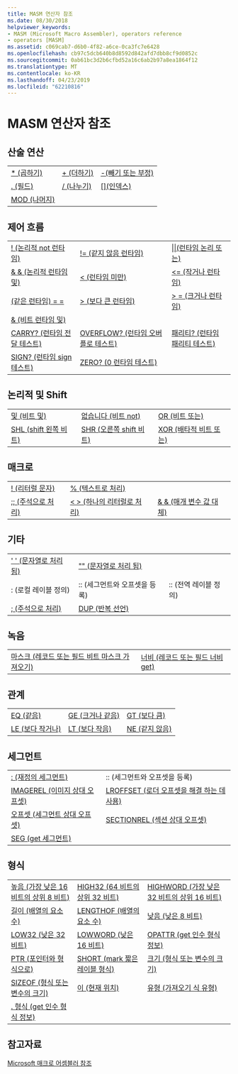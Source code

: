 ```yaml
---
title: MASM 연산자 참조
ms.date: 08/30/2018
helpviewer_keywords:
- MASM (Microsoft Macro Assembler), operators reference
- operators [MASM]
ms.assetid: c069cab7-d6b0-4f82-a6ce-0ca3fc7e6428
ms.openlocfilehash: cb97c5dcb640b8d8592d842afd7dbb8cf9d0852c
ms.sourcegitcommit: 0ab61bc3d2b6cfbd52a16c6ab2b97a8ea1864f12
ms.translationtype: MT
ms.contentlocale: ko-KR
ms.lasthandoff: 04/23/2019
ms.locfileid: "62210816"
---
```

# <a name="masm-operators-reference"></a>MASM 연산자 참조

## <a name="arithmetic"></a>산술 연산

||||
|-|-|-|
|[* (곱하기)](operator-multiply.md)|[+ (더하기)](operator-add.md)|[-(빼기 또는 부정)](operator-subtract-2.md)|
|[. (필드)](operator-dot.md)|[/ (나누기)](operator-subtract-1.md)|[&#91;&#93;(인덱스)](operator-brackets.md)|
|[MOD (나머지)](operator-mod.md)|||

## <a name="control-flow"></a>제어 흐름

||||
|-|-|-|
|[\! (논리적 not 런타임)](operator-logical-not-masm-run-time.md)|[\!= (같지 않음 런타임)](operator-not-equal-masm.md)|[&#124;&#124;(런타임 논리 또는)](operator-logical-or.md)|
|[& & (논리적 런타임 및)](operator-logical-and-masm-run-time.md)|[< (런타임 미만)](operator-less-than-masm-run-time.md)|[\<= (작거나 런타임)](operator-less-or-equal-masm-run-time.md)|
|[(같은 런타임) = =](operator-equal-masm-run-time.md)|[> (보다 큰 런타임)](operator-greater-than-masm-run-time.md)|[> = (크거나 런타임)](operator-greater-or-equal-masm-run-time.md)|
|[& (비트 런타임 및)](operator-bitwise-and.md)|||
|[CARRY? (런타임 전달 테스트)](operator-carry-q.md)|[OVERFLOW? (런타임 오버플로 테스트)](operator-overflow-q.md)|[패리티? (런타임 패리티 테스트)](operator-parity-q.md)|
|[SIGN? (런타임 sign 테스트)](operator-sign-q.md)|[ZERO? (0 런타임 테스트)](operator-zero-q.md)||

## <a name="logical-and-shift"></a>논리적 및 Shift

||||
|-|-|-|
|[및 (비트 및)](operator-and.md)|[없습니다 (비트 not)](operator-not.md)|[OR (비트 또는)](operator-or.md)|
|[SHL (shift 왼쪽 비트)](operator-shl.md)|[SHR (오른쪽 shift 비트)](operator-shr.md)|[XOR (배타적 비트 또는)](operator-xor.md)|

## <a name="macro"></a>매크로

||||
|-|-|-|
|[\! (리터럴 문자)](operator-logical-not-masm.md)|[% (텍스트로 처리)](operator-percent.md)||
|[;; (주석으로 처리)](operator-semicolons.md)|[&lt; &gt; (하나의 리터럴로 처리)](operator-literal.md)|[& & (매개 변수 값 대체)](operator-logical-and-masm.md)|

## <a name="miscellaneous"></a>기타

||||
|-|-|-|
|[' ' (문자열로 처리 됨)](operator-single-quote.md)|["" (문자열로 처리 됨)](operator-double-quote.md)||
|: (로컬 레이블 정의)|:: (세그먼트와 오프셋을 등록)|:: (전역 레이블 정의)|
|[; (주석으로 처리)](operator-semicolon.md)|[DUP (반복 선언)](operator-dup.md)||

## <a name="record"></a>녹음

|||
|-|-|
|[마스크 (레코드 또는 필드 비트 마스크 가져오기)](operator-mask.md)|[너비 (레코드 또는 필드 너비 get)](operator-width.md)|

## <a name="relational"></a>관계

||||
|-|-|-|
|[EQ (같음)](operator-eq.md)|[GE (크거나 같음)](operator-ge.md)|[GT (보다 큼)](operator-gt.md)|
|[LE (보다 작거나)](operator-le.md)|[LT (보다 작음)](operator-lt.md)|[NE (같지 않음)](operator-ne.md)|

## <a name="segment"></a>세그먼트

|||
|-|-|
|[: (재정의 세그먼트)](operator-colon.md)|:: (세그먼트와 오프셋을 등록)|
|[IMAGEREL (이미지 상대 오프셋)](operator-imagerel.md)|[LROFFSET (로더 오프셋을 해결 하는 데 사용)](operator-lroffset.md)|
|[오프셋 (세그먼트 상대 오프셋)](operator-offset.md)|[SECTIONREL (섹션 상대 오프셋)](operator-sectionrel.md)|
|[SEG (get 세그먼트)](operator-seg.md)||

## <a name="type"></a>형식

||||
|-|-|-|
|[높음 (가장 낮은 16 비트의 상위 8 비트)](operator-high.md)|[HIGH32 (64 비트의 상위 32 비트)](operator-high32.md)|[HIGHWORD (가장 낮은 32 비트의 상위 16 비트)](operator-highword.md)|
|[길이 (배열의 요소 수)](operator-length.md)|[LENGTHOF (배열의 요소 수)](operator-lengthof.md)|[낮음 (낮은 8 비트)](operator-low.md)|
|[LOW32 (낮은 32 비트)](operator-low32.md)|[LOWWORD (낮은 16 비트)](operator-lowword.md)|[OPATTR (get 인수 형식 정보)](operator-opattr.md)|
|[PTR (포인터와 형식으로)](operator-ptr.md)|[SHORT (mark 짧은 레이블 형식)](operator-short.md)|[크기 (형식 또는 변수의 크기)](operator-size.md)|
|[SIZEOF (형식 또는 변수의 크기)](operator-sizeof.md)|[이 (현재 위치)](operator-this.md)|[유형 (가져오기 식 유형)](operator-type.md)|
|[. 형식 (get 인수 형식 정보)](operator-dot-type.md)|||

## <a name="see-also"></a>참고자료

[Microsoft 매크로 어셈블러 참조](microsoft-macro-assembler-reference.md)<br/>
